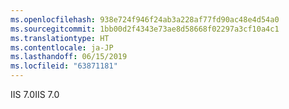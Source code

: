```yaml
---
ms.openlocfilehash: 938e724f946f24ab3a228af77fd90ac48e4d54a0
ms.sourcegitcommit: 1bb00d2f4343e73ae8d58668f02297a3cf10a4c1
ms.translationtype: HT
ms.contentlocale: ja-JP
ms.lasthandoff: 06/15/2019
ms.locfileid: "63871181"
---
```

<span data-ttu-id="92c1c-101">IIS 7.0</span><span class="sxs-lookup"><span data-stu-id="92c1c-101">IIS 7.0</span></span>